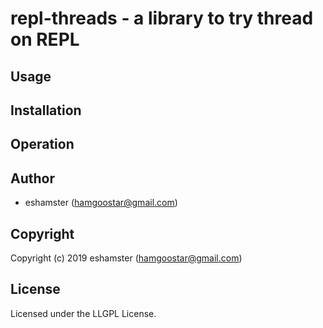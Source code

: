 # repl-threads - a library to try thread on REPL

## Usage

## Installation

## Operation

## Author

* eshamster (hamgoostar@gmail.com)

## Copyright

Copyright (c) 2019 eshamster (hamgoostar@gmail.com)

## License

Licensed under the LLGPL License.
